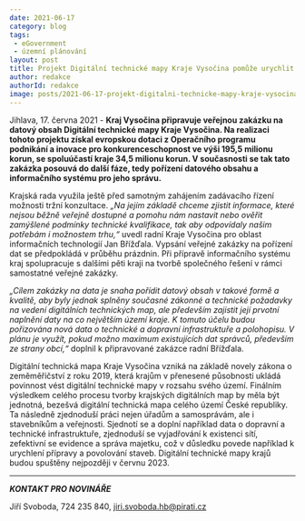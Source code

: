 ```yaml
---
date: 2021-06-17
category: blog
tags:
 - eGovernment
 - územní plánování
layout: post
title: Projekt Digitální technické mapy Kraje Vysočina pomůže urychlit přípravu a povolování staveb 
author: redakce
authorId: redakce
image: posts/2021-06-17-projekt-digitalni-technicke-mapy-kraje-vysocina.jpg
---
```


Jihlava, 17. června 2021 - **Kraj Vysočina připravuje veřejnou zakázku na datový obsah Digitální technické mapy Kraje Vysočina. Na realizaci tohoto projektu získal evropskou dotaci z Operačního programu podnikání a inovace pro konkurenceschopnost ve výši 195,5 milionu korun, se spoluúčastí kraje 34,5 milionu korun. V současnosti se tak tato zakázka posouvá do další fáze, tedy pořízení datového obsahu a informačního systému pro jeho správu.**

Krajská rada využila ještě před samotným zahájením zadávacího řízení možnosti tržní konzultace. *„Na jejím základě chceme zjistit informace, které nejsou běžně veřejně dostupné a pomohu nám nastavit nebo ověřit zamýšlené podmínky technické kvalifikace, tak aby odpovídaly našim potřebám i možnostem trhu,“* uvedl radní Kraje Vysočina pro oblast informačních technologií Jan Břížďala. Vypsání veřejné zakázky na pořízení dat se předpokládá v průběhu prázdnin. Při přípravě informačního systému kraj spolupracuje s dalšími pěti kraji na tvorbě společného řešení v rámci samostatné veřejné zakázky.

*„Cílem zakázky na data je snaha pořídit datový obsah v takové formě a kvalitě, aby byly jednak splněny současné zákonné a technické požadavky na vedení digitálních technických map, ale především zajistit její prvotní naplnění daty na co největším území kraje. K tomuto účelu budou pořizována nová data o technické a dopravní infrastruktuře a polohopisu. V plánu je využít, pokud možno maximum existujících dat správců, především ze strany obcí,“* doplnil k připravované zakázce radní Břížďala.

Digitální technická mapa Kraje Vysočina vzniká na základě novely zákona o zeměměřičství z roku 2019, která krajům v přenesené působnosti ukládá povinnost vést digitální technické mapy v rozsahu svého území. Finálním výsledkem celého procesu tvorby krajských digitálních map by měla být jednotná, bezešvá digitální technická mapa celého území České republiky. Ta následně zjednoduší práci nejen úřadům a samosprávám, ale i stavebníkům a veřejnosti. Sjednotí se a doplní například data o dopravní a technické infrastruktuře, zjednoduší se vyjadřování k existenci sítí, zefektivní se evidence a správa majetku, což v důsledku povede například k urychlení přípravy a povolování staveb. Digitální technické mapy krajů budou spuštěny nejpozději v červnu 2023.

---

***KONTAKT PRO NOVINÁŘE*** 

Jiří Svoboda, 724 235 840, <jiri.svoboda.hb@pirati.cz>

